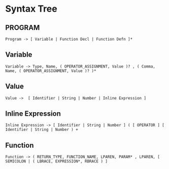 # Syntax Tree

## PROGRAM

``` Program -> [ Variable | Function Decl | Function Defn ]* ```

## Variable

``` Variable -> Type, Name, ( OPERATOR_ASSIGNMENT, Value )? , ( Comma, Name, ( OPERATOR_ASSIGNMENT, Value )? )* ```

## Value

``` Value ->  [ Identifier | String | Number | Inline Expression ] ```

## Inline Expression

``` Inline Expression -> [ Identifier | String | Number ] ( [ OPERATOR ] [ Identifier | String | Number ) + ```

## Function

``` Function -> ( RETURN_TYPE, FUNCTION_NAME, LPAREN, PARAM* , LPAREN, [ SEMICOLON | ( LBRACE, EXPRESSION*, RBRACE ) ] ```
